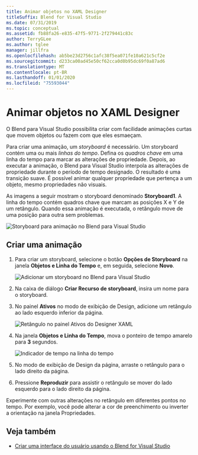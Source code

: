 ```yaml
---
title: Animar objetos no XAML Designer
titleSuffix: Blend for Visual Studio
ms.date: 07/31/2019
ms.topic: conceptual
ms.assetid: fb88fa26-e835-47f5-9771-2f279441c83c
author: TerryGLee
ms.author: tglee
manager: jillfra
ms.openlocfilehash: ab5be23d2756c1afc38f5ea071fe10a621c5cf2e
ms.sourcegitcommit: d233ca00ad45e50cf62cca0d0b95dc69f0a87ad6
ms.translationtype: MT
ms.contentlocale: pt-BR
ms.lasthandoff: 01/01/2020
ms.locfileid: "75593044"
---
```

# <a name="animate-objects-in-xaml-designer"></a>Animar objetos no XAML Designer

O Blend para Visual Studio possibilita criar com facilidade animações curtas que movem objetos ou fazem com que eles esmaeçam.

Para criar uma animação, um *storyboard* é necessário. Um storyboard contém uma ou mais *linhas do tempo*. Defina os *quadros chave* em uma linha do tempo para marcar as alterações de propriedade. Depois, ao executar a animação, o Blend para Visual Studio interpola as alterações de propriedade durante o período de tempo designado. O resultado é uma transição suave. É possível animar qualquer propriedade que pertença a um objeto, mesmo propriedades não visuais.

As imagens a seguir mostram o storyboard denominado **Storyboard1**. A linha do tempo contém quadros chave que marcam as posições X e Y de um retângulo. Quando essa animação é executada, o retângulo move de uma posição para outra sem problemas.

![Storyboard para animação no Blend para Visual Studio](media/storyboard-timeline.png)

## <a name="create-an-animation"></a>Criar uma animação

1. Para criar um storyboard, selecione o botão **Opções de Storyboard** na janela **Objetos e Linha do Tempo** e, em seguida, selecione **Novo**.

   ![Adicionar um storyboard no Blend para Visual Studio](media/new-storyboard.png)

2. Na caixa de diálogo **Criar Recurso de storyboard**, insira um nome para o storyboard.

3. No painel **Ativos** no modo de exibição de Design, adicione um retângulo ao lado esquerdo inferior da página.

   ![Retângulo no painel Ativos do Designer XAML](media/add-rectangle.PNG)

4. Na janela **Objetos e Linha do Tempo**, mova o ponteiro de tempo amarelo para **3** segundos.

   ![Indicador de tempo na linha do tempo](media/timeline-indicator.PNG)

5. No modo de exibição de Design da página, arraste o retângulo para o lado direito da página.

6. Pressione **Reproduzir** para assistir o retângulo se mover do lado esquerdo para o lado direito da página.

Experimente com outras alterações no retângulo em diferentes pontos no tempo. Por exemplo, você pode alterar a cor de preenchimento ou inverter a orientação na janela Propriedades.

## <a name="see-also"></a>Veja também

- [Criar uma interface do usuário usando o Blend for Visual Studio](../xaml-tools/creating-a-ui-by-using-blend-for-visual-studio.md)
